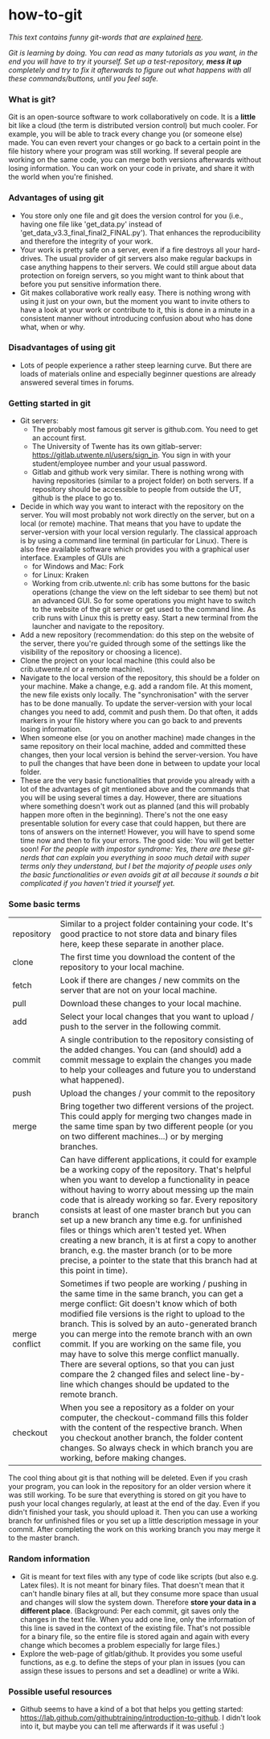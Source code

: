 # how-to-git

*This text contains funny git-words that are explained [here](https://github.com/CharliesWelt/how-to-git/new/main#some-basic-terms).*

*Git is learning by doing. You can read as many tutorials as you want, in the end you will have to try it yourself. Set up a test-repository, **mess it up** completely and try to fix it afterwards to figure out what happens with all these commands/buttons, until you feel safe.*

### What is git?
Git is an open-source software to work collaboratively on code. It is a **little** bit like a cloud (the term is distributed version control) but much cooler. For example, you will be able to track every change you (or someone else) made. You can even revert your changes or go back to a certain point in the file history where your program was still working. If several people are working on the same code, you can merge both versions afterwards without losing information. You can work on your code in private, and share it with the world when you're finished.

### Advantages of using git
- You store only one file and git does the version control for you (i.e., having one file like 'get_data.py' instead of 'get_data_v3.3_final_final2_FINAL.py'). That enhances the reproducibility and therefore the integrity of your work.
- Your work is pretty safe on a server, even if a fire destroys all your hard-drives. The usual provider of git servers also make regular backups in case anything happens to their servers. We could still argue about data protection on foreign servers, so you might want to think about that before you put sensitive information there.
- Git makes collaborative work really easy. There is nothing wrong with using it just on your own, but the moment you want to invite others to have a look at your work or contribute to it, this is done in a minute in a consistent manner without introducing confusion about who has done what, when or why.

### Disadvantages of using git
- Lots of people experience a rather steep learning curve. But there are loads of materials online and especially beginner questions are already answered several times in forums.

### Getting started in git
- Git servers:
    - The probably most famous git server is github.com. You need to get an account first.
    - The University of Twente has its own gitlab-server: https://gitlab.utwente.nl/users/sign_in. You sign in with your student/employee number and your usual password.
    - Gitlab and github work very similar. There is nothing wrong with having repositories (similar to a project folder) on both servers. If a repository should be accessible to people from outside the UT, github is the place to go to.
- Decide in which way you want to interact with the repository on the server. You will most probably not work directly on the server, but on a local (or remote) machine. That means that you have to update the server-version with your local version regularly. The classical approach is by using a command line terminal (in particular for Linux). There is also free available software which provides you with a graphical user interface. Examples of GUIs are
    - for Windows and Mac: Fork
    - for Linux: Kraken
    - Working from crib.utwente.nl: crib has some buttons for the basic operations (change the view on the left sidebar to see them) but not an advanced GUI. So for some operations you might have to switch to the website of the git server or get used to the command line. As crib runs with Linux this is pretty easy. Start a new terminal from the launcher and navigate to the repository.
- Add a new repository (recommendation: do this step on the website of the server, there you're guided through some of the settings like the visibility of the repository or choosing a licence).
- Clone the project on your local machine (this could also be crib.utwente.nl or a remote machine).
- Navigate to the local version of the repository, this should be a folder on your machine. Make a change, e.g. add a random file. At this moment, the new file exists only locally. The "synchronisation" with the server has to be done manually. To update the server-version with your local changes you need to add, commit and push them. Do that often, it adds markers in your file history where you can go back to and prevents losing information.
- When someone else (or you on another machine) made changes in the same repository on their local machine, added and committed these changes, then your local version is behind the server-version. You have to pull the changes that have been done in between to update your local folder.
- These are the very basic functionalities that provide you already with a lot of the advantages of git mentioned above and the commands that you will be using several times a day. However, there are situations where something doesn't work out as planned (and this will probably happen more often in the beginning). There's not the one easy presentable solution for every case that could happen, but there are tons of answers on the internet! However, you will have to spend some time now and then to fix your errors. The good side: You will get better soon! *For the people with impostor syndrome: Yes, there are these git-nerds that can explain you everything in sooo much detail with super terms only they understand, but I bet the majority of people uses only the basic functionalities or even avoids git at all because it sounds a bit complicated if you haven't tried it yourself yet.*

### Some basic terms

| | |
|-------|-------|
| repository | Similar to a project folder containing your code. It's good practice to not store data and binary files here, keep these separate in another place. |
| clone | The first time you download the content of the repository to your local machine. |
| fetch | Look if there are changes / new commits on the server that are not on your local machine. |
| pull | Download these changes to your local machine. |
| add | Select your local changes that you want to upload / push to the server in the following commit. |
| commit | A single contribution to the repository consisting of the added changes. You can (and should) add a commit message to explain the changes you made to help your colleages and future you to understand what happened). |
| push | Upload the changes / your commit to the repository |
| merge | Bring together two different versions of the project. This could apply for merging two changes made in the same time span by two different people (or you on two different machines...) or by merging branches. |
| branch | Can have different applications, it could for example be a working copy of the repository. That's helpful when you want to develop a functionality in peace without having to worry about messing up the main code that is already working so far. Every repository consists at least of one master branch but you can set up a new branch any time e.g. for unfinished files or things which aren't tested yet. When creating a new branch, it is at first a copy to another branch, e.g. the master branch (or to be more precise, a pointer to the state that this branch had at this point in time). |
| merge conflict | Sometimes if two people are working / pushing in the same time in the same branch, you can get a merge conflict: Git doesn't know which of both modified file versions is the right to upload to the branch. This is solved by an auto-generated branch you can merge into the remote branch with an own commit. If you are working on the same file, you may have to solve this merge conflict manually. There are several options, so that you can just compare the 2 changed files and select line-by-line which changes should be updated to the remote branch. |
| checkout | When you see a repository as a folder on your computer, the checkout-command fills this folder with the content of the respective branch. When you checkout another branch, the folder content changes. So always check in which branch you are working, before making changes. |

The cool thing about git is that nothing will be deleted. Even if you crash your program, you can look in the repository for an older version where it was still working. To be sure that everything is stored on git you have to push your local changes regularly, at least at the end of the day. Even if you didn't finished your task, you should upload it. Then you can use a working branch for unfinished files or you set up a little description message in your commit. After completing the work on this working branch you may merge it to the master branch.

### Random information
- Git is meant for text files with any type of code like scripts (but also e.g. Latex files). It is not meant for binary files. That doesn't mean that it can't handle binary files at all, but they consume more space than usual and changes will slow the system down. Therefore **store your data in a different place**. (Background: Per each commit, git saves only the changes in the text file. When you add one line, only the information of this line is saved in the context of the existing file. That's not possible for a binary file, so the entire file is stored again and again with every change which becomes a problem especially for large files.)
- Explore the web-page of gitlab/github. It provides you some useful functions, as e.g. to define the steps of your plan in issues (you can assign these issues to persons and set a deadline) or write a Wiki.

### Possible useful resources
- Github seems to have a kind of a bot that helps you getting started: https://lab.github.com/githubtraining/introduction-to-github. I didn't look into it, but maybe you can tell me afterwards if it was useful :)
